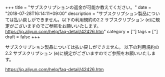 +++
title = "サブスクリプションの返金が可能か教えてください。"
date = "2018-07-28T16:14:11+09:00"
description = "サブスクリプション製品については払い戻しができません。以下の利用規約の2.2 サブスクリプション (e)に規定がございますのでご参照をお願いいたします。https://jp.aliyun.com/help/faq-detail/42426.htm"
category = ['']
tags = ['']
draft = false
+++

サブスクリプション製品については払い戻しができません。
以下の利用規約の2.2 サブスクリプション (e)に規定がございますのでご参照をお願いいたします。

https://jp.aliyun.com/help/faq-detail/42426.htm

